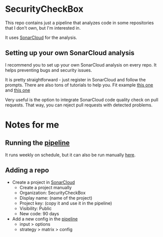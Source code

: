 # SecurityCheckBox

This repo contains just a pipeline that analyzes code in some repositories that I don't own, but I'm interested in. 

It uses [SonarCloud](https://www.sonarsource.com/products/sonarcloud/) for the analysis.

## Setting up your own SonarCloud analysis

I recommend you to set up your own SonarCloud analysis on every repo. 
It helps preventing bugs and security issues. 

It is pretty straightforward - just register in SonarCloud and follow the prompts. 
There are also tons of tutorials to help you.
Fit example [this one](https://docs.sonarsource.com/sonarcloud/getting-started/github/) and [this one](https://www.sonarsource.com/learn/integrating-sonarcloud-with-github/)

Very useful is the option to integrate SonarCloud code quality check on pull requests.
That way, you can reject pull requests with detected problems.

# Notes for me 

## Running the [pipeline](./.github/workflows/SonarCloud-analysis.yml)

It runs weekly on schedule, but it can also be run manually [here](https://github.com/SecurityCheckBox/SecurityCheckBox/actions/workflows/SonarCloud-analysis.yml).

## Adding a repo

* Create a project in [SonarCloud](https://sonarcloud.io/projects/create)
  * Create a project manually
  * Organization: SecurityCheckBox
  * Display name: (name of the project)
  * Project key: (copy it and use it in the pipeline)
  * Visibility: Public
  * New code: 90 days
* Add a new config in the [pipeline](./.github/workflows/SonarCloud-analysis.yml)
  * input > options
  * strategy > matrix > config
